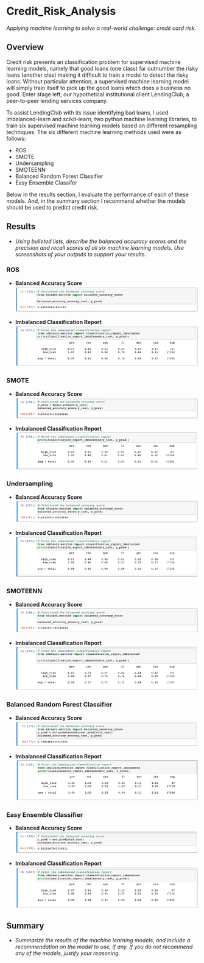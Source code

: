 # Credit_Risk_Analysis
_Applying machine learning to solve a real-world challenge: credit card risk._


## Overview
Credit risk presents an classification problem for supervised machine learning models, namely that good loans (one class) far outnumber the risky loans (another clas) making it difficult to train a model to detect the risky loans. Without particular attention, a supervised machine learning model will simply train itself to pick up the good loans which does a business no good. Enter stage left, our hypothetical institutional client LendingClub, a peer-to-peer lending services company.  

To assist LendingClub with its issue identifying bad loans, I used imbalanced-learn and scikit-learn, two python machine learning libraries, to train six supervised machine learning models based on different resampling techniques. The six different machine learning methods used were as follows: 
- ROS
- SMOTE
- Undersampling
- SMOTEENN
- Balanced Random Forest Classifier
- Easy Ensemble Classifer

Below in the results section, I evaluate the performance of each of these models. And, in the summary section I recommend whether the models should be used to predict credit risk.

## Results
- _Using bulleted lists, describe the balanced accuracy scores and the precision and recall scores of all six machine learning models. Use screenshots of your outputs to support your results._

### ROS
- **Balanced Accuracy Score**
![](/images/ROS_balanced_accuracy_score.png)

- **Imbalanced Classification Report**
![](/images/ROS_classification_report_imbalanced.png)

### SMOTE
- **Balanced Accuracy Score**
![](/images/SMOTE_balanced_accuracy_score.png)

- **Imbalanced Classification Report**
![](/images/SMOTE_classification_report_imbalanced.png)

### Undersampling
- **Balanced Accuracy Score**
![](/images/Undersampling_balanced_accuracy_score.png)

- **Imbalanced Classification Report**
![](/images/Undersampling_classification_report_imbalanced.png)

### SMOTEENN
- **Balanced Accuracy Score**
![](/images/SMOTEENN_balanced_accuracy_score.png)

- **Imbalanced Classification Report**
![](/images/SMOTEENN_classification_report_imbalanced.png)

### Balanced Random Forest Classifier
- **Balanced Accuracy Score**
![](/images/BalancedRandomForestClassifier_balanced_accuracy_score.png)

- **Imbalanced Classification Report**
![](/images/BalancedRandomForestClassifier_classification_report_imbalanced.png)

### Easy Ensemble Classifier
- **Balanced Accuracy Score**
![](/images/EasyEnsembleClassifier_balanced_accuracy_score.png)

- **Imbalanced Classification Report**
![](/images/EasyEnsembleClassifier_classification_report_imbalanced.png)

## Summary
- _Summarize the results of the machine learning models, and include a recommendation on the model to use, if any. If you do not recommend any of the models, justify your reasoning._

